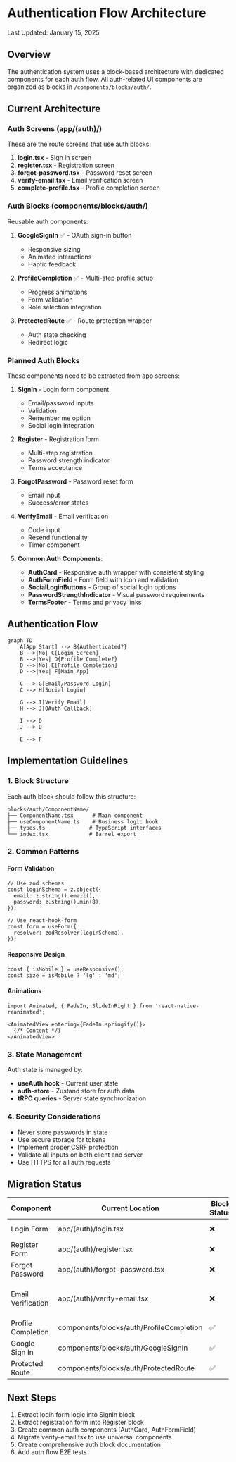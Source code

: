 # Authentication Flow Architecture

Last Updated: January 15, 2025

## Overview

The authentication system uses a block-based architecture with dedicated components for each auth flow. All auth-related UI components are organized as blocks in `/components/blocks/auth/`.

## Current Architecture

### Auth Screens (app/(auth)/)

These are the route screens that use auth blocks:

1. **login.tsx** - Sign in screen
2. **register.tsx** - Registration screen  
3. **forgot-password.tsx** - Password reset screen
4. **verify-email.tsx** - Email verification screen
5. **complete-profile.tsx** - Profile completion screen

### Auth Blocks (components/blocks/auth/)

Reusable auth components:

1. **GoogleSignIn** ✅ - OAuth sign-in button
   - Responsive sizing
   - Animated interactions
   - Haptic feedback

2. **ProfileCompletion** ✅ - Multi-step profile setup
   - Progress animations
   - Form validation
   - Role selection integration

3. **ProtectedRoute** ✅ - Route protection wrapper
   - Auth state checking
   - Redirect logic

### Planned Auth Blocks

These components need to be extracted from app screens:

1. **SignIn** - Login form component
   - Email/password inputs
   - Validation
   - Remember me option
   - Social login integration

2. **Register** - Registration form
   - Multi-step registration
   - Password strength indicator
   - Terms acceptance

3. **ForgotPassword** - Password reset form
   - Email input
   - Success/error states

4. **VerifyEmail** - Email verification
   - Code input
   - Resend functionality
   - Timer component

5. **Common Auth Components**:
   - **AuthCard** - Responsive auth wrapper with consistent styling
   - **AuthFormField** - Form field with icon and validation
   - **SocialLoginButtons** - Group of social login options
   - **PasswordStrengthIndicator** - Visual password requirements
   - **TermsFooter** - Terms and privacy links

## Authentication Flow

```mermaid
graph TD
    A[App Start] --> B{Authenticated?}
    B -->|No| C[Login Screen]
    B -->|Yes| D{Profile Complete?}
    D -->|No| E[Profile Completion]
    D -->|Yes| F[Main App]
    
    C --> G[Email/Password Login]
    C --> H[Social Login]
    
    G --> I[Verify Email]
    H --> J[OAuth Callback]
    
    I --> D
    J --> D
    
    E --> F
```

## Implementation Guidelines

### 1. Block Structure

Each auth block should follow this structure:

```
blocks/auth/ComponentName/
├── ComponentName.tsx      # Main component
├── useComponentName.ts    # Business logic hook
├── types.ts              # TypeScript interfaces
└── index.tsx             # Barrel export
```

### 2. Common Patterns

#### Form Validation
```tsx
// Use zod schemas
const loginSchema = z.object({
  email: z.string().email(),
  password: z.string().min(8),
});

// Use react-hook-form
const form = useForm({
  resolver: zodResolver(loginSchema),
});
```

#### Responsive Design
```tsx
const { isMobile } = useResponsive();
const size = isMobile ? 'lg' : 'md';
```

#### Animations
```tsx
import Animated, { FadeIn, SlideInRight } from 'react-native-reanimated';

<AnimatedView entering={FadeIn.springify()}>
  {/* Content */}
</AnimatedView>
```

### 3. State Management

Auth state is managed by:
- **useAuth hook** - Current user state
- **auth-store** - Zustand store for auth data
- **tRPC queries** - Server state synchronization

### 4. Security Considerations

- Never store passwords in state
- Use secure storage for tokens
- Implement proper CSRF protection
- Validate all inputs on both client and server
- Use HTTPS for all auth requests

## Migration Status

| Component | Current Location | Block Status | Migration Status |
|-----------|-----------------|--------------|------------------|
| Login Form | app/(auth)/login.tsx | ❌ | Needs extraction |
| Register Form | app/(auth)/register.tsx | ❌ | Needs extraction |
| Forgot Password | app/(auth)/forgot-password.tsx | ❌ | Needs extraction |
| Email Verification | app/(auth)/verify-email.tsx | ❌ | Needs extraction + theme migration |
| Profile Completion | components/blocks/auth/ProfileCompletion | ✅ | Complete |
| Google Sign In | components/blocks/auth/GoogleSignIn | ✅ | Complete |
| Protected Route | components/blocks/auth/ProtectedRoute | ✅ | Complete |

## Next Steps

1. Extract login form logic into SignIn block
2. Extract registration form into Register block
3. Create common auth components (AuthCard, AuthFormField)
4. Migrate verify-email.tsx to use universal components
5. Create comprehensive auth block documentation
6. Add auth flow E2E tests